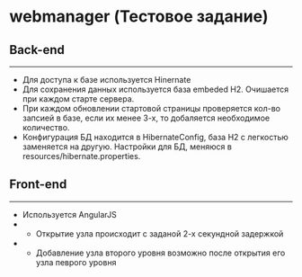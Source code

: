 # webmanager (Тестовое задание)
## Back-end
***
- Для доступа к базе используется Hinernate
- Для сохранения данных используется база embeded H2. Очишается при каждом старте сервера.
- При каждом обновлении стартовой страницы проверяется кол-во запсией в базе, если их менее 3-х, то добаляется необходимое количество. 
- Конфигурация БД находится в HibernateConfig, база H2 с легкостью заменяется на другую. Настройки для БД, меняюся в resources/hibernate.properties.

## Front-end 
***
- Используется AngularJS
- - Открытие узла происходит с заданой 2-х секундной задержкой 
- - Добавление узла второго уровня возможно после открытия его узла певрого уровня
